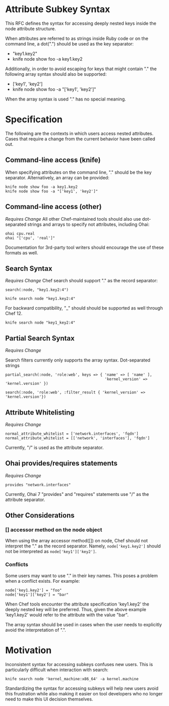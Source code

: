 # Attribute Subkey Syntax

This RFC defines the syntax for accessing deeply nested keys inside
the node attribute structure.

When attributes are referred to as strings inside Ruby code or on the
command line, a dot(".") should be used as the key separator:

   - "key1.key2"
   - knife node show foo -a key1.key2

Additionally, in order to avoid escaping for keys that might contain
"." the following array syntax should also be supported:

   - ['key1', 'key2']
   - knife node show foo -a "['key1', 'key2']"

When the array syntax is used "." has no special meaning.

# Specification

The following are the contexts in which users access nested
attributes. Cases that require a change from the current behavior have
been called out.

## Command-line access (knife)

When specifying attributes on the command line, "." should be the
key separator.  Alternatively, an array can be provided:

```
knife node show foo -a key1.key2
knife node show foo -a "['key1', 'key2']"
```
## Command-line access (other)

*Requires Change* All other Chef-maintained tools should also use
dot-separated strings and arrays to specify not attributes, including Ohai:

```
ohai cpu.real
ohai "['cpu', 'real']"
```

Documentation for 3rd-party tool writers should encourage the use of
these formats as well.

## Search Syntax

*Requires Change* Chef search should support "." as the record separator:

```
search(:node, "key1.key2:4")
```

```
knife search node "key1.key2:4"
```

For backward compatibility, "_" should should be supported as
well through Chef 12.

```
knife search node "key1_key2:4"
```

## Partial Search Syntax

*Requires Change*

Search filters currently only supports the array syntax.  Dot-separated strings
```
partial_search(:node, 'role:web', keys => { 'name' => [ 'name' ],
                                            'kernel_version' => 'kernel.version' })

search(:node, 'role:web', :filter_result { 'kernel_version' => 'kernel.version'})
```

## Attribute Whitelisting

*Requires Change*

```
normal_attribute_whitelist = ['network.interfaces', 'fqdn']
normal_attribute_whitelist = [['network', 'interfaces'], 'fqdn']
```

Currently, "/" is used as the attribute separator.

## Ohai provides/requires statements

*Requires Change*

```
provides "network.interfaces"
```

Currently, Ohai 7 "provides" and "requires" statements use "/" as the attribute separator.

## Other Considerations

### [] accessor method on the node object

When using the array accessor method([]) on node, Chef should not
interpret the "." as the record separator.  Namely,
`node['key1.key2']` should not be interpreted as
`node['key1']['key2']`.

### Conflicts

Some users may want to use "." in their key names.  This poses a
problem when a conflict exists.  For example:

```
node['key1.key2'] = "foo"
node['key1']['key2'] = "bar"
```

When Chef tools encounter the attribute specification 'key1.key2' the
deeply nested key will be preferred. Thus, given the above example
'key1.key2' would refer to the attribute with the value "bar".

The array syntax should be used in cases when the user needs to
explicitly avoid the interpretation of ".".

# Motivation

Inconsistent syntax for accessing subkeys confuses new users.  This is
particularly difficult when interaction with search:

```
knife search node 'kernel_machine:x86_64' -a kernel.machine
```

Standardizing the syntax for accessing subkeys will help new users
avoid this frustration while also making it easier on tool developers
who no longer need to make this UI decision themselves.
